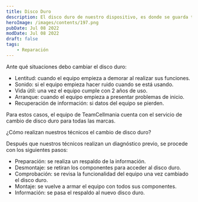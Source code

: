 ```yaml
---
title: Disco Duro 
description: El disco duro de nuestro dispositivo, es donde se guarda toda la información que tenemos incluyendo el sistema con el que funciona nuestro equipo.
heroImage: /images/contents/197.png
pubDate: Jul 08 2022
modDate: Jul 08 2022
draft: false
tags: 
    - Reparación
---
```


Ante qué situaciones debo cambiar el disco duro:

- Lentitud: cuando el equipo empieza a demorar al realizar sus funciones.
- Sonido: si el equipo empieza hacer ruido cuando se está usando.
- Vida útil: una vez el equipo cumple con 2 años de uso.
- Arranque: cuando el equipo empieza a presentar problemas de inicio.
- Recuperación de información: si datos del equipo se pierden.

Para estos casos, el equipo de TeamCellmania cuenta con el servicio de cambio de disco duro para todas las marcas.

¿Cómo realizan nuestros técnicos el cambio de disco duro?

Después que nuestros técnicos realizan un diagnóstico previo, se procede con los siguientes pasos:

- Preparación: se realiza un respaldo de la información.
- Desmontaje: se retiran los componentes para acceder al disco duro.
- Comprobación: se revisa la funcionalidad del equipo una vez cambiado el disco duro.
- Montaje: se vuelve a armar el equipo con todos sus componentes.
- Información: se pasa el respaldo al nuevo disco duro.
